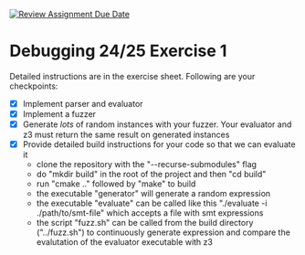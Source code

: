 [![Review Assignment Due Date](https://classroom.github.com/assets/deadline-readme-button-22041afd0340ce965d47ae6ef1cefeee28c7c493a6346c4f15d667ab976d596c.svg)](https://classroom.github.com/a/3MmVbb7f)
# Debugging 24/25 Exercise 1

Detailed instructions are in the exercise sheet. Following are your checkpoints:

- [x] Implement parser and evaluator
- [x] Implement a fuzzer
- [x] Generate *lots* of random instances with your fuzzer. Your evaluator and z3 must return the same result on generated instances
- [x] Provide detailed build instructions for your code so that we can evaluate it
  - clone the repository with the "--recurse-submodules" flag
  - do "mkdir build" in the root of the project and then "cd build"
  - run "cmake .." followed by "make" to build
  - the executable "generator" will generate a random expression
  - the executable "evaluate" can be called like this "./evaluate -i ./path/to/smt-file" which accepts a file with smt expressions
  - the script "fuzz.sh" can be called from the build directory ("../fuzz.sh") to continuously generate expression and compare the evalutation of the evaluator executable with z3
